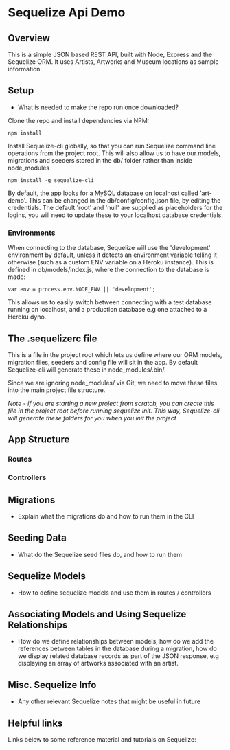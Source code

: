 # Sequelize Api Demo

## Overview

This is a simple JSON based REST API, built with Node, Express and the Sequelize ORM. It uses Artists, Artworks and Museum locations as sample information.


## Setup
* What is needed to make the repo run once downloaded?

Clone the repo and install dependencies via NPM:

	npm install

Install Sequelize-cli globally, so that you can run Sequelize command line operations from the project root. This will also allow us to have our models, migrations and seeders stored in the db/ folder rather than inside node_modules

	npm install -g sequelize-cli

By default, the app looks for a MySQL database on localhost called 'art-demo'. This can be changed in the db/config/config.json file, by editing the credentials. The default 'root' and 'null' are supplied as placeholders for the logins, you will need to update these to your localhost database credentials.

### Environments
When connecting to the database, Sequelize will use the 'development' environment by default, unless it detects an environment variable telling it otherwise (such as a custom ENV variable on a Heroku instance). This is defined in db/models/index.js, where the connection to the database is made:

	var env = process.env.NODE_ENV || 'development';

This allows us to easily switch between connecting with a test database running on localhost, and a production database e.g one attached to a Heroku dyno.


## The .sequelizerc file
This is a file in the project root which lets us define where our ORM models, migration files, seeders and config file will sit in the app. By default Sequelize-cli will generate these in node_modules/.bin/.

Since we are ignoring node_modules/ via Git, we need to move these files into the main project file structure.

*Note - if you are starting a new project from scratch, you can create this file in the project root before running sequelize init. This way, Sequelize-cli will generate these folders for you when you init the project*


## App Structure

### Routes


### Controllers


## Migrations
* Explain what the migrations do and how to run them in the CLI


## Seeding Data
* What do the Sequelize seed files do, and how to run them


## Sequelize Models
* How to define sequelize models and use them in routes / controllers




## Associating Models and Using Sequelize Relationships
* How do we define relationships between models, how do we add the references between tables in the database during a migration, how do we display related database records as part of the JSON response, e.g displaying an array of artworks associated with an artist.



## Misc. Sequelize Info
* Any other relevant Sequelize notes that might be useful in future


## Helpful links
Links below to some reference material and tutorials on Sequelize:

